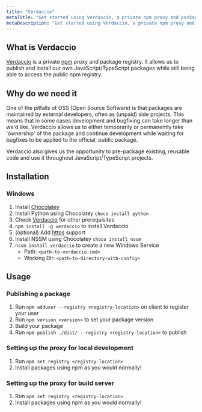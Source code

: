```yaml
---
title: "Verdaccio"
metaTitle: "Get started using Verdaccio, a private npm proxy and package registry"
metaDescription: "Get started using Verdaccio, a private npm proxy and package registry"
---
```


## What is Verdaccio

[Verdaccio](https://verdaccio.org/) is a private [npm](https://www.npmjs.com/) proxy and package registry. It allows us to publish and install our own JavaScript/TypeScript packages while still being able to access the public npm registry.

## Why do we need it

One of the pitfalls of OSS (Open Source Software) is that packages are maintained by external developers, often as (unpaid) side projects. This means that in some cases development and bugfixing can take longer than we'd like. Verdaccio allows us to either temporarily or permanently take 'ownership' of the package and continue development while waiting for bugfixes to be applied to the official, public package.

Verdaccio also gives us the opportunity to pre-package existing, reusable code and use it throughout JavaScript/TypeScript projects.

## Installation

### Windows

1. Install [Chocolatey](https://chocolatey.org/)
2. Install Python using Chocolatey `choco install python`
3. Check [Verdaccio](https://verdaccio.org/docs/en/installation) for other prerequisites
4. `npm install -g verdaccio` to install Verdaccio
5. (optional) Add [https](https://verdaccio.org/docs/en/configuration.html#https) support
6. Install NSSM using Chocolatey `choco install nssm`
7. `nssm install verdaccio` to create a new Windows Service
    - Path: `<path-to-verdaccio.cmd>`
    - Working Dir: `<path-to-directory-with-config>`

## Usage

### Publishing a package

1. Run `npm adduser --registry <registry-location>` on client to register your user
2. Run `npm version <version>` to set your package version
3. Build your package
4. Run `npm publish ./dist/ --registry <registry-location>` to publish

### Setting up the proxy for local development

1. Run `npm set registry <registry-location>`
2. Install packages using npm as you would normally!

### Setting up the proxy for build server

1. Run `npm set registry <registry-location>`
2. Install packages using npm as you would normally!
